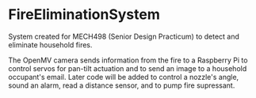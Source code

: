 # FireEliminationSystem
System created for MECH498 (Senior Design Practicum) to detect and eliminate household fires.

The OpenMV camera sends information from the fire to a Raspberry Pi to control servos for pan-tilt actuation and to send an image to a household occupant's email. Later code will be added to control a nozzle's angle, sound an alarm, read a distance sensor, and to pump fire supressant.
